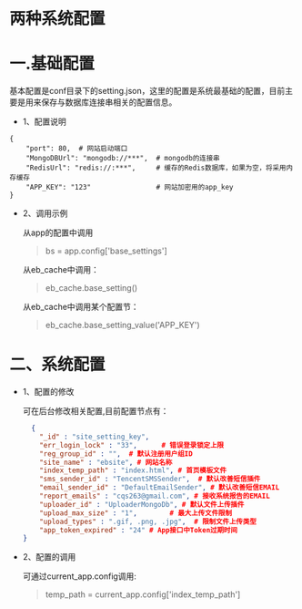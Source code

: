 # 两种系统配置
# 一.基础配置
基本配置是conf目录下的setting.json，这里的配置是系统最基础的配置，目前主要是用来保存与数据库连接串相关的配置信息。
- 1、配置说明
```chatinput
{
    "port": 80,  # 网站启动端口
    "MongoDBUrl": "mongodb://***",  # mongodb的连接串
    "RedisUrl": "redis://:***",     # 缓存的Redis数据库，如果为空，将采用内存缓存
    "APP_KEY": "123"                # 网站加密用的app_key
}
```
- 2、调用示例
  
   从app的配置中调用
  
   > bs = app.config['base_settings']
    
    从eb_cache中调用：
    > eb_cache.base_setting()
    
    从eb_cache中调用某个配置节：
    > eb_cache.base_setting_value('APP_KEY')

# 二、系统配置
- 1、配置的修改
    
  可在后台修改相关配置,目前配置节点有：
  
  ```json
    {
      "_id" : "site_setting_key",   
      "err_login_lock" : "33",      # 错误登录锁定上限      
      "reg_group_id" : "",  # 默认注册用户组ID
      "site_name" : "ebsite", # 网站名称
      "index_temp_path" : "index.html", # 首页模板文件
      "sms_sender_id" : "TencentSMSSender",  # 默认改善短信插件
      "email_sender_id" : "DefaultEmailSender", # 默认改善短信EMAIL
      "report_emails" : "cqs263@gmail.com", # 接收系统报告的EMAIL
      "uploader_id" : "UploaderMongoDb", # 默认文件上传插件
      "upload_max_size" : "1",        # 最大上传文件限制
      "upload_types" : ".gif, .png, .jpg",  # 限制文件上传类型
      "app_token_expired" : "24" # App接口中Token过期时间
  }
  ```

- 2、配置的调用

    可通过current_app.config调用:
    > temp_path = current_app.config['index_temp_path']